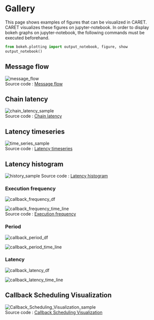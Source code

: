 # Gallery

This page shows examples of figures that can be visualized in CARET.
CARET visualizes these figures on jupyter-notebook.
In order to display bokeh graphs on jupyter-notebook, the following commands must be executed beforehand.

```python
from bokeh.plotting import output_notebook, figure, show
output_notebook()
```

## Message flow

![message_flow](../imgs/message_flow_sample.png)<br>
Source code : [Message flow](https://github.com/tier4/CARET_analyze/blob/main/src/caret_analyze/plot/bokeh/message_flow.py)

## Chain latency

![chain_latency_sample](../imgs/chain_latency_sample.png)<br>
Source code : [Chain latency](https://github.com/tier4/CARET_analyze/blob/main/src/caret_analyze/plot/graphviz/chain_latency.py)

## Latency timeseries

![time_series_sample](../imgs/time_series_sample.png)<br>
Source code : [Latency timeseries](https://github.com/tier4/CARET_analyze/blob/main/src/caret_analyze/runtime/path_base.py)

## Latency histogram

![history_sample](../imgs/history_sample.png)
Source code : [Latency histogram](https://github.com/tier4/CARET_analyze/blob/main/src/caret_analyze/runtime/path_base.py)<br>

### Execution frequency

![callback_frequency_df](../imgs/callback_frequency_df.png)

![callback_frequency_time_line](../imgs/callback_frequency_time_line.png)<br>
Source code : [Execution frequency](https://github.com/tier4/CARET_analyze/blob/main/src/caret_analyze/plot/bokeh/callback_info.py)

### Period

![callback_period_df](../imgs/callback_period_df.png)

![callback_period_time_line](../imgs/callback_period_time_line.png)

### Latency

![callback_latency_df](../imgs/callback_latency_df.png)

![callback_latency_time_line](../imgs/callback_latency_time_line.png)

## Callback Scheduling Visualization

![Callback_Scheduling_Visualization_sample](../imgs/callback_sched_sample.png)<br>
Source code : [Callback Scheduling Visualization](https://github.com/tier4/CARET_analyze/blob/main/src/caret_analyze/plot/bokeh/callback_sched.py)
